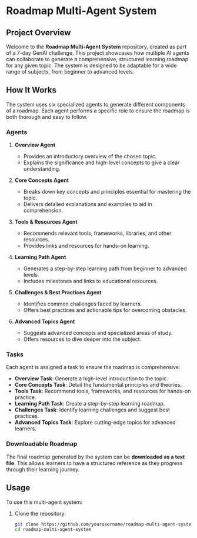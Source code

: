 # Roadmap Multi-Agent System

## Project Overview

Welcome to the **Roadmap Multi-Agent System** repository, created as part of a 7-day GenAI challenge. This project showcases how multiple AI agents can collaborate to generate a comprehensive, structured learning roadmap for any given topic. The system is designed to be adaptable for a wide range of subjects, from beginner to advanced levels.

## How It Works

The system uses six specialized agents to generate different components of a roadmap. Each agent performs a specific role to ensure the roadmap is both thorough and easy to follow.

### Agents

1. **Overview Agent**
   - Provides an introductory overview of the chosen topic.
   - Explains the significance and high-level concepts to give a clear understanding.

2. **Core Concepts Agent**
   - Breaks down key concepts and principles essential for mastering the topic.
   - Delivers detailed explanations and examples to aid in comprehension.

3. **Tools & Resources Agent**
   - Recommends relevant tools, frameworks, libraries, and other resources.
   - Provides links and resources for hands-on learning.

4. **Learning Path Agent**
   - Generates a step-by-step learning path from beginner to advanced levels.
   - Includes milestones and links to educational resources.

5. **Challenges & Best Practices Agent**
   - Identifies common challenges faced by learners.
   - Offers best practices and actionable tips for overcoming obstacles.

6. **Advanced Topics Agent**
   - Suggests advanced concepts and specialized areas of study.
   - Offers resources to dive deeper into the subject.

### Tasks

Each agent is assigned a task to ensure the roadmap is comprehensive:

- **Overview Task**: Generate a high-level introduction to the topic.
- **Core Concepts Task**: Detail the fundamental principles and theories.
- **Tools Task**: Recommend tools, frameworks, and resources for hands-on practice.
- **Learning Path Task**: Create a step-by-step learning roadmap.
- **Challenges Task**: Identify learning challenges and suggest best practices.
- **Advanced Topics Task**: Explore cutting-edge topics for advanced learners.

### Downloadable Roadmap

The final roadmap generated by the system can be **downloaded as a text file**. This allows learners to have a structured reference as they progress through their learning journey.

## Usage

To use this multi-agent system:

1. Clone the repository:
   ```bash
   git clone https://github.com/yourusername/roadmap-multi-agent-system.git
   cd roadmap-multi-agent-system
